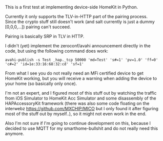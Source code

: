 This is a first test at implementing device-side HomeKit in Python.

Currently it only supports the TLV-in-HTTP part of the pairing process.
Since the crypto stuff still doesn't work (and salt currently is just a dummy [0,0,0,...]) pairing can't succeed.

Pairing is basically SRP in TLV in HTTP.

I didn't (yet) implement the zeroconf/avahi announcement directly in the code, but using the following command does work:
```
avahi-publish -s Test _hap._tcp 50000 'md=Test' 's#=1' 'pv=1.0' 'ff=0' 'c#=2' 'id=1e:33:16:68:32:cd' 'sf=1'
```

From what I see you do not really need an MFi certified device to get HomeKit working, but you will receive a warning when adding the device to your home (so basically only once).

I'm not an expert, and I figured most of this stuff out by watching the traffic from iOS Simulator to HomeKit Acc Simulator and some disassembly of the HAPAccessoryKit framework (there was also some code floating on the interwebz https://github.com/MXCHIP/MICO but I only found it after figuring most of the stuff out by myself..), so it might not even work in the end.

Also I'm not sure if I'm going to continue development on this, because I decided to use MQTT for my smarthome-bullshit and do not really need this anymore.

